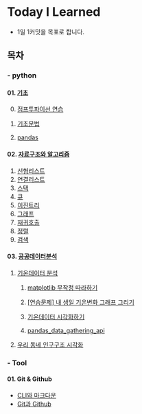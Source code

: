 # Today I Learned

- 1일 1커밋을 목표로 합니다.





## 목차

###  - python 

#### 01. [기초](https://github.com/sara4kyj/TIL/blob/df0c0051320b453df10003eb025db02bb74bd744/python_study/01_%EA%B8%B0%EC%B4%88)

0. [점프투파이선 연습](https://github.com/sara4kyj/TIL/blob/df0c0051320b453df10003eb025db02bb74bd744/python_study/01_%EA%B8%B0%EC%B4%88/00_%EC%A0%90%ED%94%84%ED%88%AC%ED%8C%8C%EC%9D%B4%EC%8D%AC)

1. [기초문법](https://github.com/sara4kyj/TIL/blob/df0c0051320b453df10003eb025db02bb74bd744/python_study/01_%EA%B8%B0%EC%B4%88/01_%EA%B8%B0%EC%B4%88%EB%AC%B8%EB%B2%95)

2. [pandas](https://github.com/sara4kyj/TIL/blob/df0c0051320b453df10003eb025db02bb74bd744/python_study/01_%EA%B8%B0%EC%B4%88/02_pandas)

   

#### 02. [자료구조와 알고리즘](https://github.com/sara4kyj/TIL/blob/374c38ac008c85c81d15b165f76c6bbe2c2581c7/python_study/02_%EC%9E%90%EB%A3%8C%EA%B5%AC%EC%A1%B0%EC%99%80%20%EC%95%8C%EA%B3%A0%EB%A6%AC%EC%A6%98/)

1. [선형리스트](https://github.com/sara4kyj/TIL/blob/374c38ac008c85c81d15b165f76c6bbe2c2581c7/python_study/02_%EC%9E%90%EB%A3%8C%EA%B5%AC%EC%A1%B0%EC%99%80%20%EC%95%8C%EA%B3%A0%EB%A6%AC%EC%A6%98/03_%EC%84%A0%ED%98%95%EB%A6%AC%EC%8A%A4%ED%8A%B8)
2. [연결리스트](https://github.com/sara4kyj/TIL/blob/374c38ac008c85c81d15b165f76c6bbe2c2581c7/python_study/02_%EC%9E%90%EB%A3%8C%EA%B5%AC%EC%A1%B0%EC%99%80%20%EC%95%8C%EA%B3%A0%EB%A6%AC%EC%A6%98/04_%EC%97%B0%EA%B2%B0%EB%A6%AC%EC%8A%A4%ED%8A%B8)
3. [스택](https://github.com/sara4kyj/TIL/blob/374c38ac008c85c81d15b165f76c6bbe2c2581c7/python_study/02_%EC%9E%90%EB%A3%8C%EA%B5%AC%EC%A1%B0%EC%99%80%20%EC%95%8C%EA%B3%A0%EB%A6%AC%EC%A6%98/06_%EC%8A%A4%ED%83%9D)
4. [큐](https://github.com/sara4kyj/TIL/blob/374c38ac008c85c81d15b165f76c6bbe2c2581c7/python_study/02_%EC%9E%90%EB%A3%8C%EA%B5%AC%EC%A1%B0%EC%99%80%20%EC%95%8C%EA%B3%A0%EB%A6%AC%EC%A6%98/07_%ED%81%90)
5. [이진트리](https://github.com/sara4kyj/TIL/blob/5c285721d62b8b21aa36e8e30cf6d975d94bab32/python_study/02_%EC%9E%90%EB%A3%8C%EA%B5%AC%EC%A1%B0%EC%99%80%20%EC%95%8C%EA%B3%A0%EB%A6%AC%EC%A6%98/08_%EC%9D%B4%EC%A7%84%20%ED%8A%B8%EB%A6%AC)
6. [그래프](https://github.com/sara4kyj/TIL/blob/5c285721d62b8b21aa36e8e30cf6d975d94bab32/python_study/02_%EC%9E%90%EB%A3%8C%EA%B5%AC%EC%A1%B0%EC%99%80%20%EC%95%8C%EA%B3%A0%EB%A6%AC%EC%A6%98/09_%EA%B7%B8%EB%9E%98%ED%94%84)
6. [재귀호출](https://github.com/sara4kyj/TIL/blob/08775956d3274d4595c802b2fd60e58a1146df5e/python_study/02_%EC%9E%90%EB%A3%8C%EA%B5%AC%EC%A1%B0%EC%99%80%20%EC%95%8C%EA%B3%A0%EB%A6%AC%EC%A6%98/10_%EC%9E%AC%EA%B7%80%ED%98%B8%EC%B6%9C)
6. [정렬](https://github.com/sara4kyj/TIL/blob/08775956d3274d4595c802b2fd60e58a1146df5e/python_study/02_%EC%9E%90%EB%A3%8C%EA%B5%AC%EC%A1%B0%EC%99%80%20%EC%95%8C%EA%B3%A0%EB%A6%AC%EC%A6%98/11_%EC%A0%95%EB%A0%AC)
6. [검색](https://github.com/sara4kyj/TIL/blob/08775956d3274d4595c802b2fd60e58a1146df5e/python_study/02_%EC%9E%90%EB%A3%8C%EA%B5%AC%EC%A1%B0%EC%99%80%20%EC%95%8C%EA%B3%A0%EB%A6%AC%EC%A6%98/13_%EA%B2%80%EC%83%89)

#### 03. [공공데이터분석](https://github.com/sara4kyj/TIL/blob/374c38ac008c85c81d15b165f76c6bbe2c2581c7/python_study/03_%EA%B3%B5%EA%B3%B5%EB%8D%B0%EC%9D%B4%ED%84%B0%EB%B6%84%EC%84%9D_%EB%AA%A8%EB%91%90%EC%9D%98%20%EB%8D%B0%EC%9D%B4%ED%84%B0%EB%B6%84%EC%84%9D)

1. [기온데이터 분석](https://github.com/sara4kyj/TIL/blob/374c38ac008c85c81d15b165f76c6bbe2c2581c7/python_study/03_%EA%B3%B5%EA%B3%B5%EB%8D%B0%EC%9D%B4%ED%84%B0%EB%B6%84%EC%84%9D_%EB%AA%A8%EB%91%90%EC%9D%98%20%EB%8D%B0%EC%9D%B4%ED%84%B0%EB%B6%84%EC%84%9D/101.%20python_01_%EA%B8%B0%EC%98%A8%20%EB%8D%B0%EC%9D%B4%ED%84%B0%20%EB%B6%84%EC%84%9D.ipynb)
   1. [matplotlib 무작정 따라하기](https://github.com/sara4kyj/TIL/blob/374c38ac008c85c81d15b165f76c6bbe2c2581c7/python_study/03_%EA%B3%B5%EA%B3%B5%EB%8D%B0%EC%9D%B4%ED%84%B0%EB%B6%84%EC%84%9D_%EB%AA%A8%EB%91%90%EC%9D%98%20%EB%8D%B0%EC%9D%B4%ED%84%B0%EB%B6%84%EC%84%9D/102.%20%EB%8D%B0%EC%9D%B4%ED%84%B0%20%EC%8B%9C%EA%B0%81%ED%99%94_matplotlib%20%EB%AC%B4%EC%9E%91%EC%A0%95%20%EB%94%B0%EB%9D%BC%ED%95%98%EA%B8%B0.ipynb)
   
   2. [[연습문제] 내 생일 기온변화 그래프 그리기](https://github.com/sara4kyj/TIL/blob/374c38ac008c85c81d15b165f76c6bbe2c2581c7/python_study/03_%EA%B3%B5%EA%B3%B5%EB%8D%B0%EC%9D%B4%ED%84%B0%EB%B6%84%EC%84%9D_%EB%AA%A8%EB%91%90%EC%9D%98%20%EB%8D%B0%EC%9D%B4%ED%84%B0%EB%B6%84%EC%84%9D/103.%20%5B%EC%97%B0%EC%8A%B5%EB%AC%B8%EC%A0%9C%5D%20%EB%82%B4%20%EC%83%9D%EC%9D%BC%20%EA%B8%B0%EC%98%A8%EB%B3%80%ED%99%94%20%EA%B7%B8%EB%9E%98%ED%94%84%20%EA%B7%B8%EB%A6%AC%EA%B8%B0.ipynb)
   
   3. [기온데이터 시각화하기](https://github.com/sara4kyj/TIL/blob/9cfc4089ea98eea229bd95323a6c5dbee0fd24ff/python_study/03_%EA%B3%B5%EA%B3%B5%EB%8D%B0%EC%9D%B4%ED%84%B0%EB%B6%84%EC%84%9D_%EB%AA%A8%EB%91%90%EC%9D%98%20%EB%8D%B0%EC%9D%B4%ED%84%B0%EB%B6%84%EC%84%9D/104.%20%EA%B8%B0%EC%98%A8%EB%8D%B0%EC%9D%B4%ED%84%B0%20%EC%8B%9C%EA%B0%81%ED%99%94%ED%95%98%EA%B8%B0.ipynb)
   4. [pandas_data_gathering_api](https://github.com/sara4kyj/TIL/blob/9cfc4089ea98eea229bd95323a6c5dbee0fd24ff/python_study/03_%EA%B3%B5%EA%B3%B5%EB%8D%B0%EC%9D%B4%ED%84%B0%EB%B6%84%EC%84%9D_%EB%AA%A8%EB%91%90%EC%9D%98%20%EB%8D%B0%EC%9D%B4%ED%84%B0%EB%B6%84%EC%84%9D/105.%20%EC%9A%B0%EB%A6%AC%20%EB%8F%99%EB%84%A4%20%EC%9D%B8%EA%B5%AC%EA%B5%AC%EC%A1%B0%20%EC%8B%9C%EA%B0%81%ED%99%94.ipynb)
2. [우리 동네 인구구조 시각화](https://github.com/sara4kyj/TIL/blob/9cfc4089ea98eea229bd95323a6c5dbee0fd24ff/python_study/03_%EA%B3%B5%EA%B3%B5%EB%8D%B0%EC%9D%B4%ED%84%B0%EB%B6%84%EC%84%9D_%EB%AA%A8%EB%91%90%EC%9D%98%20%EB%8D%B0%EC%9D%B4%ED%84%B0%EB%B6%84%EC%84%9D/200.%20pandas_data_gathering_api.ipynb)




### - Tool

#### 01. Git & Github
   - [CLI와 마크다운](https://github.com/sara4kyj/TIL/blob/6485c429770c29e99e26617b32ca2b4d71a3a8e6/day1.md)
   - [Git과 Github](https://github.com/sara4kyj/TIL/blob/d53ee67eff992c2d12890ef5a64b422e8878aad1/day2_Git%EA%B3%BCGithub.md)

